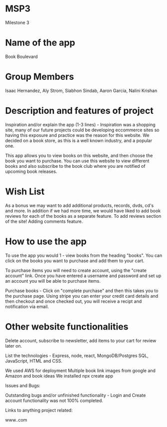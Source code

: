 # MSP3
Milestone 3

# Name of the app

Book Boulevard 

# Group Members

Isaac Hernandez, Aly Strom, Siabhon Sindab, Aaron Garcia, Nalini Krishan

# Description and features of project

Inspiration and/or explain the app (1-3 lines) - Inspiration was a shopping site, many of our future projects could be developing eccommerce sites so having this exposure and practice was the reason for this website. We decided on a book store, as this is a well known industry, and a popular one. 

This app allows you to view books on this website, and then choose the book you want to purchase. You can use this website to view different books and also subscribe to the book club where you are notified of upcoming book releases. 

# Wish List

As a bonus we may want to add additional products, records, dvds, cd's and more. 
In addition if we had more time, we would have liked to add book reviews for each of the books as a separate feature. 
To add reviews section of the site! Adding comments feature. 


# How to use the app

 To use the app you would 1 - view books from the heading "books". You can click on the books you want to purchase and add them to your cart. 

 To purchase items you will need to create account, using the "create account" link. Once you have entered a username and password and set up an account you will be able to purchase items. 
 
 Purchase books - Click on "complete purchase" and then this takes you to the purchase page. 
 Using stripe you can enter your credit card details and then checkout and once checked out, you will receive a recipt and notification via email.

# Other website functionalities

Delete account, subscribe to newsletter, add items to your cart for review later on. 

List the technologies - Express, node, react, MongoDB/Postgres SQL, JavaScript, HTML and CSS. 

We used AWS for deployment
Multiple book link images from google and Amazon and book ideas 
We installed npx create app 

Issues and Bugs: 

Outstanding bugs and/or unfinished functionality - Login and Create account functionality was not 100% completed. 

Links to anything project related:

www..com